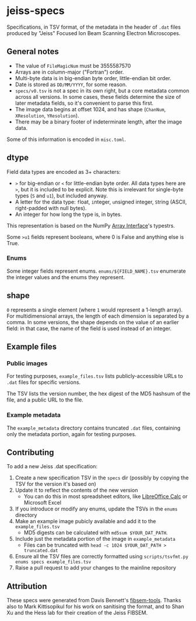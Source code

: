 # jeiss-specs

Specifications, in TSV format, of the metadata in the header of `.dat` files produced by "Jeiss" Focused Ion Beam Scanning Electron Microscopes.

## General notes

- The value of `FileMagicNum` must be 3555587570
- Arrays are in column-major ("Fortran") order.
- Multi-byte data is in big-endian byte order, little-endian bit order.
- Date is stored as `DD/MM/YYYY`, for some reason.
- `specs/v0.tsv` is not a spec in its own right, but a core metadata common across all versions. In some cases, these fields determine the size of later metadata fields, so it's convenient to parse this first.
- The image data begins at offset 1024, and has shape (`ChanNum`, `XResolution`, `YResolution`).
- There may be a binary footer of indeterminate length, after the image data.

Some of this information is encoded in `misc.toml`.

## dtype

Field data types are encoded as 3+ characters:

- `>` for big-endian or `<` for little-endian byte order. All data types here are `>`, but it is included to be explicit. Note this is irrelevant for single-byte types (`S` and `u1`), but included anyway.
- A letter for the data type: `f`loat, `i`nteger, `u`nsigned integer, `S`tring (ASCII, right-padded with null bytes).
- An integer for how long the type is, in bytes.

This representation is based on the NumPy [Array Interface](https://numpy.org/doc/stable/reference/arrays.interface.html#object.__array_interface__)'s typestrs.

Some `>u1` fields represent booleans, where 0 is False and anything else is True.

### Enums

Some integer fields represent enums.
`enums/${FIELD_NAME}.tsv` enumerate the integer values and the enums they represent.

## shape

`0` represents a single element (where `1` would represent a 1-length array).
For multidimensional arrays, the length of each dimension is separated by a comma.
In some versions, the shape depends on the value of an earlier field: in that case, the name of the field is used instead of an integer.

## Example files

### Public images

For testing purposes, `example_files.tsv` lists publicly-accessible URLs to `.dat` files for specific versions.

The TSV lists the version number, the hex digest of the MD5 hashsum of the file, and a public URL to the file.

### Example metadata

The `example_metadata` directory contains truncated `.dat` files,
containing only the metadata portion, again for testing purposes.

## Contributing

To add a new Jeiss .dat specification:

1. Create a new specification TSV in the `specs` dir (possibly by copying the TSV for the version it's based on)
2. Update it to reflect the contents of the new version
    - You can do this in most spreadsheet editors, like [LibreOffice Calc](https://www.libreoffice.org/) or Microsoft Excel
3. If you introduce or modify any enums, update the TSVs in the `enums` directory
4. Make an example image pubicly available and add it to the `example_files.tsv`
    - MD5 digests can be calculated with `md5sum $YOUR_DAT_PATH`.
5. Include just the metadata portion of the image in `example_metadata`
    - Files can be truncated with `head -c 1024 $YOUR_DAT_PATH > truncated.dat`
6. Ensure all the TSV files are correctly formatted using `scripts/tsvfmt.py enums specs example_files.tsv`
7. Raise a pull request to add your changes to the mainline repository

## Attribution

These specs were generated from Davis Bennett's [fibsem-tools](https://github.com/janelia-cosem/fibsem-tools).
Thanks also to Mark Kittisopikul for his work on sanitising the format,
and to Shan Xu and the Hess lab for their creation of the Jeiss FIBSEM.
